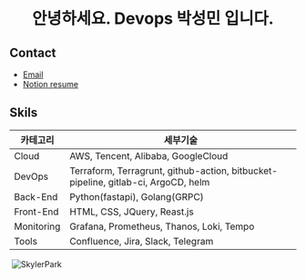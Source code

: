 <h1 align="center">안녕하세요. Devops 박성민 입니다.</h1>

## Contact

- [Email](skylerpark7720@gmail.com)
- [Notion resume](https://skylerpark.notion.site/SungMin-Park-DevOps-SRE-Engineer-1f146c3ce09d489da1c705d2b1246db5?pvs=4)

## Skils

|카테고리|세부기술|
|------|------|
| Cloud | AWS, Tencent, Alibaba, GoogleCloud |
| DevOps | Terraform, Terragrunt, github-action, bitbucket-pipeline, gitlab-ci, ArgoCD, helm |
| Back-End | Python(fastapi), Golang(GRPC) |
| Front-End | HTML, CSS, JQuery, Reast.js |
| Monitoring | Grafana, Prometheus, Thanos, Loki, Tempo |
| Tools | Confluence, Jira, Slack, Telegram |


<p>&nbsp;<img align="center" src="https://github-readme-stats.vercel.app/api?username=SkylerPark&show_icons=true&hide=stars,issues" alt="SkylerPark" /></p>
